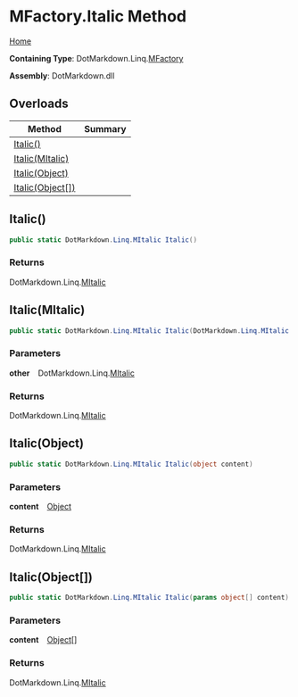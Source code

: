 # MFactory\.Italic Method

[Home](../../../../README.md)

**Containing Type**: DotMarkdown\.Linq\.[MFactory](../README.md)

**Assembly**: DotMarkdown\.dll

## Overloads

| Method | Summary |
| ------ | ------- |
| [Italic()](#DotMarkdown_Linq_MFactory_Italic) | |
| [Italic(MItalic)](#DotMarkdown_Linq_MFactory_Italic_DotMarkdown_Linq_MItalic_) | |
| [Italic(Object)](#DotMarkdown_Linq_MFactory_Italic_System_Object_) | |
| [Italic(Object\[\])](#DotMarkdown_Linq_MFactory_Italic_System_Object___) | |

## Italic\(\) <a name="DotMarkdown_Linq_MFactory_Italic"></a>

```csharp
public static DotMarkdown.Linq.MItalic Italic()
```

### Returns

DotMarkdown\.Linq\.[MItalic](../../MItalic/README.md)

## Italic\(MItalic\) <a name="DotMarkdown_Linq_MFactory_Italic_DotMarkdown_Linq_MItalic_"></a>

```csharp
public static DotMarkdown.Linq.MItalic Italic(DotMarkdown.Linq.MItalic other)
```

### Parameters

**other** &ensp; DotMarkdown\.Linq\.[MItalic](../../MItalic/README.md)

### Returns

DotMarkdown\.Linq\.[MItalic](../../MItalic/README.md)

## Italic\(Object\) <a name="DotMarkdown_Linq_MFactory_Italic_System_Object_"></a>

```csharp
public static DotMarkdown.Linq.MItalic Italic(object content)
```

### Parameters

**content** &ensp; [Object](https://docs.microsoft.com/en-us/dotnet/api/system.object)

### Returns

DotMarkdown\.Linq\.[MItalic](../../MItalic/README.md)

## Italic\(Object\[\]\) <a name="DotMarkdown_Linq_MFactory_Italic_System_Object___"></a>

```csharp
public static DotMarkdown.Linq.MItalic Italic(params object[] content)
```

### Parameters

**content** &ensp; [Object](https://docs.microsoft.com/en-us/dotnet/api/system.object)\[\]

### Returns

DotMarkdown\.Linq\.[MItalic](../../MItalic/README.md)

